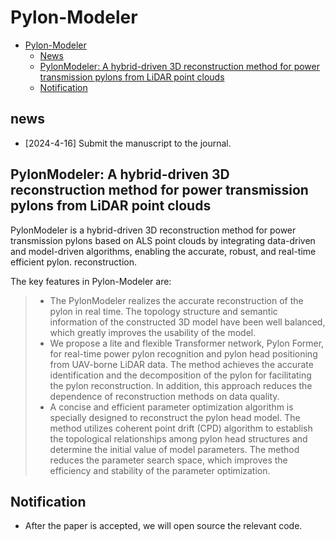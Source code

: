 # Pylon-Modeler
- [Pylon-Modeler](#Pylon-Modeler)
  - [News](#news)
  - [PylonModeler: A hybrid-driven 3D reconstruction method for power transmission pylons from LiDAR point clouds](#PylonModeler)
  - [Notification](#notification)
## news
* [2024-4-16] Submit the manuscript to the journal.

## PylonModeler: A hybrid-driven 3D reconstruction method for power transmission pylons from LiDAR point clouds
PylonModeler is a hybrid-driven 3D reconstruction method for power transmission pylons based on ALS point clouds by integrating data-driven and model-driven algorithms, enabling the accurate, robust, and real-time efficient pylon. reconstruction. 

The key features in Pylon-Modeler are:
> * The PylonModeler realizes the accurate reconstruction of the pylon in real time. The topology structure and semantic information of the constructed 3D model have been well balanced, which greatly improves the usability of the model.
> * We propose a lite and flexible Transformer network, Pylon Former, for real-time power pylon recognition and pylon head positioning from UAV-borne LiDAR data. The method achieves the accurate identification and the decomposition of the pylon for facilitating the pylon reconstruction. In addition, this approach reduces the dependence of reconstruction methods on data quality.
> * A concise and efficient parameter optimization algorithm is specially designed to reconstruct the pylon head model. The method utilizes coherent point drift (CPD) algorithm to establish the topological relationships among pylon head structures and determine the initial value of model parameters. The method reduces the parameter search space, which improves the efficiency and stability of the parameter optimization.

## Notification
* After the paper is accepted, we will open source the relevant code.
